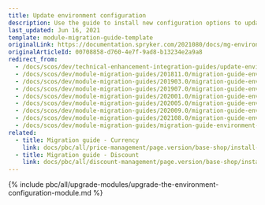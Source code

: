 ```yaml
---
title: Update environment configuration
description: Use the guide to install new configuration options to update project implementations for Spryker compatibility.
last_updated: Jun 16, 2021
template: module-migration-guide-template
originalLink: https://documentation.spryker.com/2021080/docs/mg-environment-config
originalArticleId: 00708858-d760-4e7f-9ad8-b13234e2a9a8
redirect_from:
  - /docs/scos/dev/technical-enhancement-integration-guides/update-environment-configuration.html
  - /docs/scos/dev/module-migration-guides/201811.0/migration-guide-environment-configuration.html
  - /docs/scos/dev/module-migration-guides/201903.0/migration-guide-environment-configuration.html
  - /docs/scos/dev/module-migration-guides/201907.0/migration-guide-environment-configuration.html
  - /docs/scos/dev/module-migration-guides/202001.0/migration-guide-environment-configuration.html
  - /docs/scos/dev/module-migration-guides/202005.0/migration-guide-environment-configuration.html
  - /docs/scos/dev/module-migration-guides/202009.0/migration-guide-environment-configuration.html
  - /docs/scos/dev/module-migration-guides/202108.0/migration-guide-environment-configuration.html
  - /docs/scos/dev/module-migration-guides/migration-guide-environment-configuration.html
related:
  - title: Migration guide - Currency
    link: docs/pbc/all/price-management/page.version/base-shop/install-and-upgrade/upgrade-modules/upgrade-the-currency-module.html
  - title: Migration guide - Discount
    link: docs/pbc/all/discount-management/page.version/base-shop/install-and-upgrade/upgrade-modules/upgrade-the-discount-module.html
---
```


{% include pbc/all/upgrade-modules/upgrade-the-environment-configuration-module.md %} <!-- To edit, see /_includes/pbc/all/upgrade-modules/upgrade-the-environment-configuration-module.md -->

